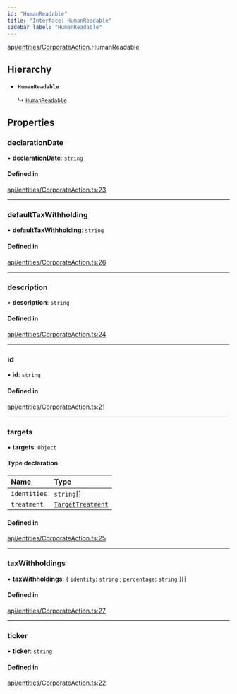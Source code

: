 ```yaml
---
id: "HumanReadable"
title: "Interface: HumanReadable"
sidebar_label: "HumanReadable"
---
```


[api/entities/CorporateAction](../../../../../modules/API/Entities/CorporateAction/CorporateAction.md).HumanReadable

## Hierarchy

- **`HumanReadable`**

  ↳ [`HumanReadable`](../../DividendDistribution/HumanReadable/HumanReadable.md)

## Properties

### declarationDate

• **declarationDate**: `string`

#### Defined in

[api/entities/CorporateAction.ts:23](https://github.com/PolymeshAssociation/polymesh-sdk/blob/15be87e8/src/api/entities/CorporateAction.ts#L23)

___

### defaultTaxWithholding

• **defaultTaxWithholding**: `string`

#### Defined in

[api/entities/CorporateAction.ts:26](https://github.com/PolymeshAssociation/polymesh-sdk/blob/15be87e8/src/api/entities/CorporateAction.ts#L26)

___

### description

• **description**: `string`

#### Defined in

[api/entities/CorporateAction.ts:24](https://github.com/PolymeshAssociation/polymesh-sdk/blob/15be87e8/src/api/entities/CorporateAction.ts#L24)

___

### id

• **id**: `string`

#### Defined in

[api/entities/CorporateAction.ts:21](https://github.com/PolymeshAssociation/polymesh-sdk/blob/15be87e8/src/api/entities/CorporateAction.ts#L21)

___

### targets

• **targets**: `Object`

#### Type declaration

| Name | Type |
| :------ | :------ |
| `identities` | `string`[] |
| `treatment` | [`TargetTreatment`](../../../../../enums/API/Entities/CorporateActionBase/Types/TargetTreatment/TargetTreatment.md) |

#### Defined in

[api/entities/CorporateAction.ts:25](https://github.com/PolymeshAssociation/polymesh-sdk/blob/15be87e8/src/api/entities/CorporateAction.ts#L25)

___

### taxWithholdings

• **taxWithholdings**: { `identity`: `string` ; `percentage`: `string`  }[]

#### Defined in

[api/entities/CorporateAction.ts:27](https://github.com/PolymeshAssociation/polymesh-sdk/blob/15be87e8/src/api/entities/CorporateAction.ts#L27)

___

### ticker

• **ticker**: `string`

#### Defined in

[api/entities/CorporateAction.ts:22](https://github.com/PolymeshAssociation/polymesh-sdk/blob/15be87e8/src/api/entities/CorporateAction.ts#L22)
